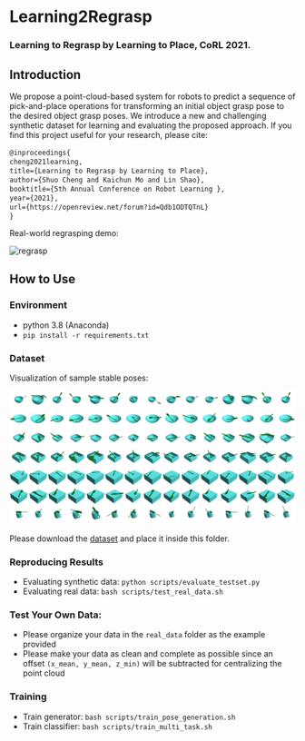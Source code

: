 # Learning2Regrasp

### Learning to Regrasp by Learning to Place, CoRL 2021.

## Introduction
We propose a point-cloud-based system for robots to predict a sequence of pick-and-place operations for transforming an initial object grasp pose to the desired object grasp poses. We introduce a new and challenging synthetic dataset for learning and evaluating the proposed approach. If you find this project useful for your research, please cite:


```
@inproceedings{
cheng2021learning,
title={Learning to Regrasp by Learning to Place},
author={Shuo Cheng and Kaichun Mo and Lin Shao},
booktitle={5th Annual Conference on Robot Learning },
year={2021},
url={https://openreview.net/forum?id=Qdb1ODTQTnL}
}
```
Real-world regrasping demo:

![regrasp](imgs/demo.gif)

## How to Use

### Environment
* python 3.8 (Anaconda)
* ``pip install -r requirements.txt``

### Dataset
Visualization of sample stable poses:

![regrasp](imgs/dataset.png)

Please download the [dataset](https://drive.google.com/file/d/1r-sAMhHJuIJgawzDSEuW5jKdrvIp-7pi/view?usp=sharing) and place it inside this folder.

### Reproducing Results

* Evaluating synthetic data: ``python scripts/evaluate_testset.py``
* Evaluating real data: ``bash scripts/test_real_data.sh``


### Test Your Own Data:
* Please organize your data in the ``real_data`` folder as the example provided
* Please make your data as clean and complete as possible since an offset ``(x_mean, y_mean, z_min)`` will be subtracted for centralizing the point cloud


### Training
* Train generator: ``bash scripts/train_pose_generation.sh``
* Train classifier: ``bash scripts/train_multi_task.sh``
